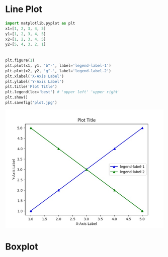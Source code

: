 # Line Plot
```python
import matplotlib.pyplot as plt
x1=[1, 2, 3, 4, 5]
y1=[1, 2, 3, 4, 5]
x2=[1, 2, 3, 4, 5]
y2=[5, 4, 3, 2, 1]


plt.figure(1)
plt.plot(x1, y1, 'b^-', label='legend-label-1')
plt.plot(x2, y2, 'g^-', label='legend-label-2')
plt.xlabel('X-Axis Label')
plt.ylabel('Y-Axis Label')
plt.title('Plot Title')
plt.legend(loc='best') # 'upper left' 'upper right'
plt.show()
plt.savefig('plot.jpg')
```
![Screenshot](https://github.com/DrUzair/Py/blob/master/images/lineplot.jpg)

# Boxplot
